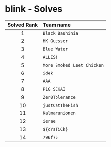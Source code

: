 # blink - Solves
| Solved Rank | Team name |
|:-----------:|:----------|
| 1 | `Black Bauhinia` |
| 2 | `HK Guesser` |
| 3 | `Blue Water` |
| 4 | `ALLES!` |
| 5 | `More Smoked Leet Chicken` |
| 6 | `idek` |
| 7 | `AAA` |
| 8 | `P1G SEKAI` |
| 9 | `Zer0Tolerance` |
| 10 | `justCatTheFish` |
| 11 | `Kalmarunionen` |
| 12 | `ierae` |
| 13 | `${cYsTiCk}` |
| 14 | `796f75` |